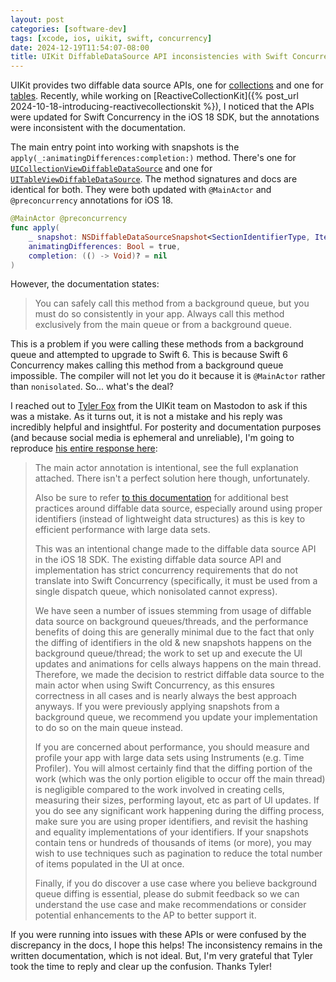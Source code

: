 ```yaml
---
layout: post
categories: [software-dev]
tags: [xcode, ios, uikit, swift, concurrency]
date: 2024-12-19T11:54:07-08:00
title: UIKit DiffableDataSource API inconsistencies with Swift Concurrency annotations explained
---
```


UIKit provides two diffable data source APIs, one for [collections](https://developer.apple.com/documentation/uikit/uicollectionviewdiffabledatasource-9tqpa) and one for [tables](https://developer.apple.com/documentation/uikit/uitableviewdiffabledatasource-2euir).
Recently, while working on [ReactiveCollectionKit]({% post_url 2024-10-18-introducing-reactivecollectionskit %}), I noticed that the APIs were updated for Swift Concurrency in the iOS 18 SDK, but the annotations were inconsistent with the documentation.

<!--excerpt-->

The main entry point into working with snapshots is the `apply(_:animatingDifferences:completion:)` method. There's one for [`UICollectionViewDiffableDataSource`](https://developer.apple.com/documentation/uikit/uicollectionviewdiffabledatasource-9tqpa/apply(_:animatingdifferences:completion:)) and one for [`UITableViewDiffableDataSource`](https://developer.apple.com/documentation/uikit/uitableviewdiffabledatasource-2euir/apply(_:animatingdifferences:completion:)). The method signatures and docs are identical for both. They were both updated with `@MainActor` and `@preconcurrency` annotations for iOS 18.

```swift
@MainActor @preconcurrency
func apply(
    _ snapshot: NSDiffableDataSourceSnapshot<SectionIdentifierType, ItemIdentifierType>,
    animatingDifferences: Bool = true,
    completion: (() -> Void)? = nil
)
```

However, the documentation states:

> You can safely call this method from a background queue, but you must do so consistently in your app. Always call this method exclusively from the main queue or from a background queue.

This is a problem if you were calling these methods from a background queue and attempted to upgrade to Swift 6. This is because Swift 6 Concurrency makes calling this method from a background queue impossible. The compiler will not let you do it because it is `@MainActor` rather than `nonisolated`. So... what's the deal?

I reached out to [Tyler Fox](https://mas.to/@smileyborg/) from the UIKit team on Mastodon to ask if this was a mistake. As it turns out, it is not a mistake and his reply was incredibly helpful and insightful. For posterity and documentation purposes (and because social media is ephemeral and unreliable), I'm going to reproduce [his entire response here](https://mas.to/@smileyborg/113427085770601417):

> The main actor annotation is intentional, see the full explanation attached. There isn't a perfect solution here though, unfortunately.
>
> Also be sure to refer [to this documentation](https://developer.apple.com/documentation/uikit/views_and_controls/collection_views/updating_collection_views_using_diffable_data_sources) for additional best practices around diffable data source, especially around using proper identifiers (instead of lightweight data structures) as this is key to efficient performance with large data sets.
>
> This was an intentional change made to the diffable data source API in the iOS 18 SDK. The existing diffable data source API and implementation has strict concurrency requirements that do not translate into Swift Concurrency (specifically, it must be used from a single dispatch queue, which nonisolated cannot express).
>
> We have seen a number of issues stemming from usage of diffable data source on background queues/threads, and the performance benefits of doing this are generally minimal due to the fact that only the diffing of identifiers in the old & new snapshots happens on the background queue/thread; the work to set up and execute the Ul updates and animations for cells always happens on the main thread. Therefore, we made the decision to restrict diffable data source to the main actor when using Swift Concurrency, as this ensures correctness in all cases and is nearly always the best approach anyways. If you were previously applying snapshots from a background queue, we recommend you update your implementation to do so on the main queue instead.
>
> If you are concerned about performance, you should measure and profile your app with large data sets using Instruments (e.g. Time Profiler). You will almost certainly find that the diffing portion of the work (which was the only portion eligible to occur off the main thread) is negligible compared to the work involved in creating cells, measuring their sizes, performing layout, etc as part of Ul updates. If you do see any significant work happening during the diffing process, make sure you are using proper identifiers, and revisit the hashing and equality implementations of your identifiers. If your snapshots contain tens or hundreds of thousands of items (or more), you may wish to use techniques such as pagination to reduce the total number of items populated in the Ul at once.
>
> Finally, if you do discover a use case where you believe background queue diffing is essential, please do submit feedback so we can understand the use case and make recommendations or consider potential enhancements to the AP to better support it.

If you were running into issues with these APIs or were confused by the discrepancy in the docs, I hope this helps! The inconsistency remains in the written documentation, which is not ideal. But, I'm very grateful that Tyler took the time to reply and clear up the confusion. Thanks Tyler!
